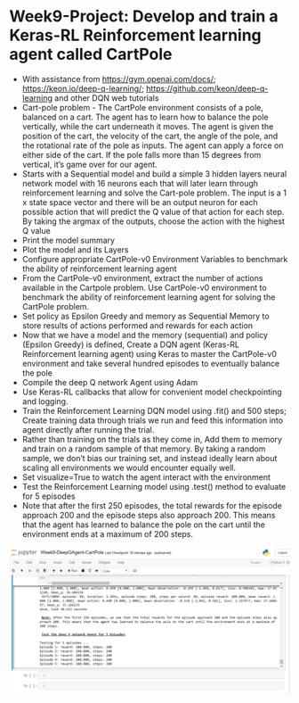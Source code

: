 # Week9-Project: Develop and train a Keras-RL Reinforcement learning agent called CartPole 
- With assistance from https://gym.openai.com/docs/; https://keon.io/deep-q-learning/; https://github.com/keon/deep-q-learning and other DQN web tutorials
- Cart-pole problem - The CartPole environment consists of a pole, balanced on a cart. The agent has to learn how to balance the pole vertically, while the cart underneath it moves. The agent is given the position of the cart, the velocity of the cart, the angle of the pole, and the rotational rate of the pole as inputs. The agent can apply a force on either side of the cart. If the pole falls more than 15 degrees from vertical, it’s game over for our agent.<br>
- Starts with a Sequential model and build a simple 3 hidden layers neural network model with 16 neurons each that will later learn through reinforcement learning and solve the Cart-pole problem. The input is a 1 x state space vector and there will be an output neuron for each possible action that will predict the Q value of that action for each step. By taking the argmax of the outputs, choose the action with the highest Q value<br>
- Print the model summary<br>
- Plot the model and its Layers<br>
- Configure appropriate CartPole-v0 Environment Variables to benchmark the ability of reinforcement learning agent<br>
- From the CartPole-v0 environment, extract the number of actions available in the Cartpole problem. Use CartPole-v0 environment to benchmark the ability of reinforcement learning agent for solving the CartPole problem.
- Set policy as Epsilon Greedy and memory as Sequential Memory to store results of actions performed and rewards for each action<br>
- Now that we have a model and the memory (sequential) and policy (Epsilon Greedy) is defined, Create a DQN agent (Keras-RL Reinforcement learning agent) using Keras to master the CartPole-v0 environment and take several hundred episodes to eventually balance the pole<br>
- Compile the deep Q network Agent using Adam<br>
- Use Keras-RL callbacks that allow for convenient model checkpointing and logging.<br>
- Train the Reinforcement Learning DQN model using .fit() and 500 steps; Create training data through trials we run and feed this information into agent directly after running the trial.<br>
- Rather than training on the trials as they come in, Add them to memory and train on a random sample of that memory. By taking a random sample, we don’t bias our training set, and instead ideally learn about scaling all environments we would encounter equally well.<br>
- Set visualize=True to watch the agent interact with the environment<br>
- Test the Reinforcement Learning model using .test() method to evaluate for 5 episodes<br>
- Note that after the first 250 episodes, the total rewards for the episode approach 200 and the episode steps also approach 200. This means that the agent has learned to balance the pole on the cart until the environment ends at a maximum of 200 steps.<br>
<img src="output.png">
